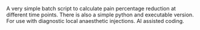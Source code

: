 A very simple batch script to calculate pain percentage reduction at different time points. There is also a simple python and executable version. For use with diagnostic local anaesthetic injections. AI assisted coding.
